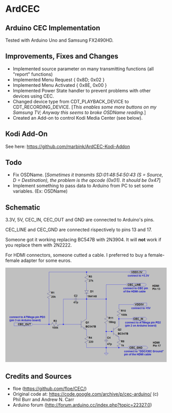 # ArdCEC

## Arduino CEC Implementation

Tested with Arduino Uno and Samsung FX2490HD.

## Improvements, Fixes and Changes

- Implemented source parameter on many transmitting functions (all "report" functions)
- Implemented Menu Request { 0x8D; 0x02 }
- Implemented Menu Activated { 0x8E, 0x00 }
- Implemented Power State handler to prevent problems with other devices using CEC.
- Changed device type from CDT_PLAYBACK_DEVICE to CDT_RECORDING_DEVICE. [*This enables some more buttons on my Samsung TV; Anyway this seems to broke OSDName reading.*]
- Created an Add-on to control Kodi Media Center (see below).

## Kodi Add-On
See here: https://github.com/marbink/ArdCEC-Kodi-Addon

## Todo
- Fix OSDName. [*Sometimes it transmits SD:01:48:54:50:43 (S = Source, D = Destination), the problem is the opcode (0x01). It should be 0x47*]
- Implement something to pass data to Arduino from PC to set some variables. (Ex: OSDName)

## Schematic
3.3V, 5V, CEC_IN, CEC_OUT and GND are connected to Arduino's pins.

CEC_LINE and CEC_GND are connected rispectively to pins 13 and 17.

Someone got it working replacing BC547B with 2N3904. It will **not** work if you replace them with 2N2222.

For HDMI connectors, someone cutted a cable. I preferred to buy a female-female adapter for some euros.

![Schematic](extras/schematic.png)

## Credits and Sources
- floe (https://github.com/floe/CEC/)
- Original code at: https://code.google.com/archive/p/cec-arduino/ (c) Phil Burr and Andrew N. Carr
- Arduino forum (http://forum.arduino.cc/index.php?topic=22327.0)
